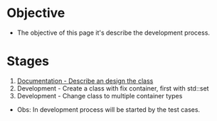 
# Objective

 - The objective of this page it's describe the development process.

# Stages

1. [Documentation - Describe an design the class](./descripition.md)
2. Development - Create a class with fix container, first with std::set
3. Development - Change class to multiple container types

 - Obs: In development process will be started by the test cases.
